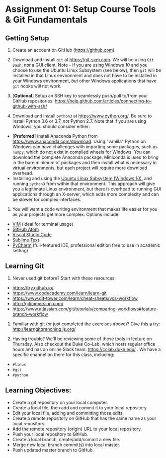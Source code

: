 # Assignment 01: Setup Course Tools & Git Fundamentals

## Getting Setup
1. Create an account on GitHub (https://github.com).

1. Download and install `git` at https://git-scm.com.  We will be using `Git Bash`, *not* a GUI client.  Note - If you are using Windows 10 and you choose to use the Ubuntu Linux Subsystem (see below), then `git` will be installed in that Linux environment and does not have to be installed in your Windows environment, *but* other Windows applications that have `git` hooks will not work.

1. [**Optional**]  Setup an SSH key to seamlessly push/pull to/from your GitHub repositories:
   https://help.github.com/articles/connecting-to-github-with-ssh/

1. Download and install `python3` at https://www.python.org/. Be sure to
   install Python 3.6 or 3.7, *not* Python 2.7.  Note that if you are using Windows,
   you should consider either:
  + [**Preferred**] Install Anaconda Python from https://www.anaconda.com/download.  Using "vanilla" Python on Windows can have challenges with importing some packages, such as `numpy`, which do not exist in compiled wheels for Windows.  You can download the complete Anaconda package; Miniconda is used to bring in the bare minimum of packages and then install what is necessary in virtual environments, but each project will require more download overhead.
  + Installing and using the [Ubuntu Linux Subsystem (Windows 10)](https://docs.microsoft.com/en-us/windows/wsl/about), and running `python3` from within that environment.  This approach will give you a legitimate Linux environment, but there is overhead to running GUI applications through an X-server, which adds more complexity and can be slower for complex interfaces.

1. You will want a code writing environment that makes life easier for you as
  your projects get more complex.  Options include:
  + [VIM](http://www.vim.org) (ideal for terminal usage)
  + [GitHub Atom](https://atom.io/)
  + [Visual Studio Code](https://code.visualstudio.com/)
  + [Sublime Text](https://www.sublimetext.com/)
  + [PyCharm](https://www.jetbrains.com/pycharm/) (full-featured IDE, professional edition free to use in academic setting)

## Learning Git
1. Never used git before?  Start with these resources:
  + https://try.github.io/
  + https://www.codecademy.com/learn/learn-git
  + https://www.git-tower.com/learn/cheat-sheets/vcs-workflow
  + http://gitimmersion.com/
  + https://www.atlassian.com/git/tutorials/comparing-workflows#feature-branch-workflow

1. Familiar with git (or just completed the exercises above)?  Give this a try:
  http://learngitbranching.js.org/

1. Having trouble?  We'll be reviewing some of these tools in lecture on
  Thursday.  Also checkout the Duke Co-Lab, which hosts regular office hours
  and has an online Slack team: https://colab.duke.edu/ .  We have a specific
  channel on there for this class, including:
  + `#linux`
  + `#git`
  + `#python`

## Learning Objectives:
  + Create a git repository on your local computer.
  + Create a local file, then add and commit it to your local repository.
  + Edit your local file, adding and committing those edits.
  + Create a remote repository on GitHub that has the same name as your local repository.
  + Add the remote repository (origin) URL to your local repository.
  + Push your local repository to GitHub.
  + Create a local branch, create/add/commit a new file.
  + Merge new local branch commit(s) into local master.
  + Push updated master branch to GitHub.
